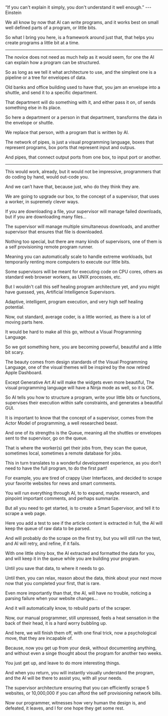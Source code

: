 “If you can't explain it simply, you don't understand it well enough.”
--- Einstein

We all know by now that AI can write programs,
and it works best on small well defined parts of a program, or little bits.

So what I bring you here, is a framework around just that,
that helps you create programs a little bit at a time.

---

The novice does not need as much help as it would seem,
for one the AI can explain how a program can be structured.

So as long as we tell it what architecture to use,
and the simplest one is a pipeline or a tree for envelopes of data.

Old banks and office building used to have that,
you jam an envelope into a shuttle, and send it to a specific department.

That department will do something with it,
and either pass it on, of sends something else in its place.

So here a department or a person in that department,
transforms the data in the envelope or shuttle.

We replace that person,
with a program that is written by AI.

The network of pipes, is just a visual programming language,
boxes that represent programs, box ports that represent input and outpus.

And pipes, that connect output ports from one box,
to input port or another.

---

This would work, already, but it would not be impressive,
programmers that do coding by hand, would out-code you.

And we can’t have that,
because just, who do they think they are.

We are going to upgrade our box, to the concept of a supervisor,
that uses a worker, in supremely clever ways.

If you are downloading a file, your supervisor will manage failed downloads,
but if you are downloading many files…

The supervisor will manage multiple simultaneous downloads,
and another supervisor that ensures that file is downloaded.

Nothing too special, but there are many kinds of supervisors,
one of them is a self provisioning remote program runner.

Meaning you can automatically scale to handle extreme workloads,
but temporarily renting more computers to execute our little bits.

Some supervisors will be meant for executing code on CPU cores,
others as standard web browser workers, as UNIX processes, etc.

But I wouldn't call this self healing program architecture yet,
and you might have guessed, yes, Artificial Intelligence Supervisors.

Adaptive, intelligent, program execution,
and very high self healing potential.

Now, out standard, average coder,
is a little worried, as there is a lot of moving parts here.

It would be hard to make all this go,
without a Visual Programming Language.

So we got something here, you are becoming powerful,
beautiful and a little bit scary.

The beauty comes from design standards of the Visual Programming Language,
one of the visual themes will be inspired by the now retired Apple Dashboard.

Except Generative Art AI will make the widgets even more beautiful,
The visual programming language will have a Ninja mode as well, so it is OK.

So AI tells you how to structure a program, write your little bits or functions,
supervises their execution within safe constraints, and generates a beautiful GUI.

It is important to know that the concept of a supervisor,
comes from the Actor Model of programming, a well researched beast.

And one of its strengths is the Queue,
meaning all the shuttles or envelopes sent to the supervisor, go on the queue.

That is where the worker(s) get their jobs from,
they scan the queue, sometimes local, sometimes a remote database for jobs.

This in turn translates to a wonderful development experience,
as you don’t need to have the full program, to do the first part!

For example, you are tired of crappy User Interfaces,
and decided to scrape your favorite websites for news and smart comments.

You will run everything through AI, to to expand, maybe research,
and pinpoint important comments, and perhaps summarize.

But all you need to get started, is to create a Smart Supervisor,
and tell it to scrape a web page.

Here you add a test to see if the article content is extracted in full,
the AI will keep the queue of raw data to be parsed.

And will probably do the scrape on the first try,
but you will still run the test, and AI will retry, and refine, if it fails.

With one little shiny box, the AI extracted and formatted the data for you,
and will keep it in the queue while you are building your program.

Until you save that data,
to where it needs to go.

Until then, you can relax, reason about the data,
think about your next move now that you completed your first, that is rare.

Even more importantly than that, the AI, will have no trouble,
noticing a parsing failure when your website changes…

And it will automatically know,
to rebuild parts of the scraper.

Now, our manual programmer, still unpressed,
feels a heat sensation in the back of their head, it is a hard worry bubbling up.

And here, we will finish them off, with one final trick,
now a psychological move, that they are incapable of.

Because, now you get up from your desk, without documenting anything,
and without even a singe thought about the program for another two weeks.

You just get up,
and leave to do more interesting things.

And when you return, you will instantly visually understand the program,
and the AI will be there to assist you, with all your needs.

The supervisor architecture ensuring that you can efficiently scrape 5 websites,
or 10,000,000 if you can afford the self provisioning network bills.

Now our programmer, witnesses how very human the design is,
and defeated, it leaves, and I for one hope they get some rest.

